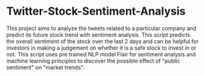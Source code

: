 # Twitter-Stock-Sentiment-Analysis

This project aims to analyze the tweets related to a particular company and predict its future stock trend with sentiment analysis. This script predicts the overall sentiment of the stock over the last 2 days and can be helpful for investors in making a judgement on whether it is a safe stock to invest in or not. This script uses pre trained NLP model Flair for sentiment analysis and machine learning principles to discover the possible effect of "public sentiment" on "market trends".
